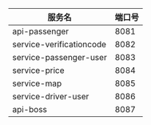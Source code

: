 服务名|端口号
---|----
api-passenger|8081
service-verificationcode|8082
service-passenger-user|8083
service-price|8084
service-map|8085
service-driver-user|8086
api-boss|8087